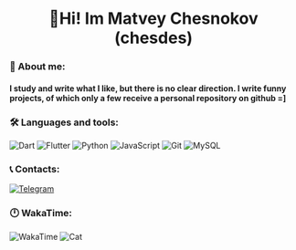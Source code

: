 <h1 align="center">💫Hi! Im Matvey Chesnokov (chesdes)</h1>

### 📝 About me:
#### I study and write what I like, but there is no clear direction. I write funny projects, of which only a few receive a personal repository on github =]

### 🛠️ Languages and tools:
![Dart](https://img.shields.io/badge/-dart-8899aa?style=for-the-badge&logo=dart)
![Flutter](https://img.shields.io/badge/-Flutter-8899aa?style=for-the-badge&logo=flutter) 
![Python](https://img.shields.io/badge/-python-8899aa?style=for-the-badge&logo=python)
![JavaScript](https://img.shields.io/badge/-JavaScript-8899aa?style=for-the-badge&logo=JavaScript)
![Git](https://img.shields.io/badge/-GIT-8899aa?style=for-the-badge&logo=git)
![MySQL](https://img.shields.io/badge/-mysql-8899aa?style=for-the-badge&logo=mysql)

### 📞 Contacts:
[![Telegram](https://img.shields.io/badge/-telegram-8899aa?style=for-the-badge&logo=telegram)](https://t.me/chesdes)

### 🕛 WakaTime:
![WakaTime](https://github-readme-stats.vercel.app/api/wakatime?username=@chesdes)
![Cat](https://media.tenor.com/owsPz6f26FcAAAAM/happy-cat-silly-cat.gif)
